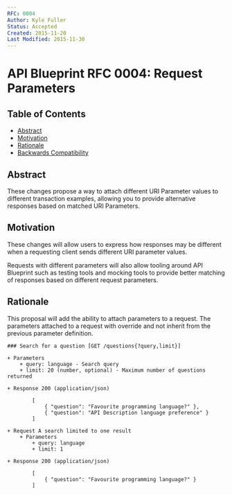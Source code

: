 ```yaml
---
RFC: 0004
Author: Kyle Fuller
Status: Accepted
Created: 2015-11-20
Last Modified: 2015-11-30
---
```


# API Blueprint RFC 0004: Request Parameters

## Table of Contents

- [Abstract](#abstract)
- [Motivation](#motivation)
- [Rationale](#rationale)
- [Backwards Compatibility](#backwards-compatibility)

## Abstract

These changes propose a way to attach different URI Parameter values
to different transaction examples, allowing you to provide alternative
responses based on matched URI Parameters.

## Motivation

These changes will allow users to express how responses may be different when a
requesting client sends different URI parameter values.

Requests with different parameters will also allow tooling around API Blueprint
such as testing tools and mocking tools to provide better matching of responses
based on different request parameters.

## Rationale

This proposal will add the ability to attach parameters to a request. The
parameters attached to a request with override and not inherit from the
previous parameter definition.

```apib
### Search for a question [GET /questions{?query,limit}]

+ Parameters
    + query: language - Search query
    + limit: 20 (number, optional) - Maximum number of questions returned

+ Response 200 (application/json)

        [
            { "question": "Favourite programming language?" },
            { "question": "API Description language preference" }
        ]

+ Request A search limited to one result
    + Parameters
        + query: language
        + limit: 1

+ Response 200 (application/json)

        [
            { "question": "Favourite programming language?" }
        ]
```

